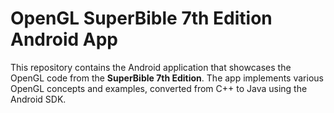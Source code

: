 # OpenGL SuperBible 7th Edition Android App

This repository contains the Android application that showcases the OpenGL code from the **SuperBible 7th Edition**. The app implements various OpenGL concepts and examples, converted from C++ to Java using the Android SDK.


